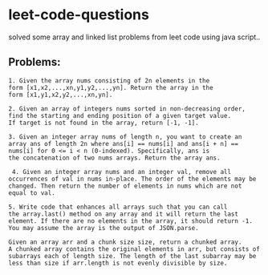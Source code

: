 # leet-code-questions

solved some array and linked list problems from leet code using java script..


## Problems: 

``1. Given the array nums consisting of 2n elements in the form [x1,x2,...,xn,y1,y2,...,yn].
Return the array in the form [x1,y1,x2,y2,...,xn,yn].``

``2. Given an array of integers nums sorted in non-decreasing order, find the starting and ending position of a given target value.
If target is not found in the array, return [-1, -1].``

``3. Given an integer array nums of length n, you want to create an array ans of length 2n where ans[i] == nums[i] and ans[i + n] == nums[i] for 0 <= i < n (0-indexed).
Specifically, ans is the concatenation of two nums arrays.
Return the array ans. ``

`` 4. Given an integer array nums and an integer val, remove all occurrences of val in nums in-place. The order of the elements may be changed. Then return the number of elements in nums which are not equal to val.``

``5. Write code that enhances all arrays such that you can call the array.last() method on any array and it will return the last element. If there are no elements in the array, it should return -1.
You may assume the array is the output of JSON.parse.``

``
Given an array arr and a chunk size size, return a chunked array. A chunked array contains the original elements in arr, but consists of subarrays each of length size. The length of the last subarray may be less than size if arr.length is not evenly divisible by size.
``
